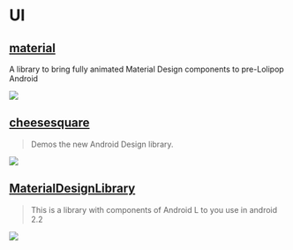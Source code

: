UI
==

[material](https://github.com/rey5137/material)
--
>
A library to bring fully animated Material Design components to pre-Lolipop Android

![](https://github.com/rey5137/Material/raw/master/image/theme.gif)

[cheesesquare](https://github.com/chrisbanes/cheesesquare)
--
> Demos the new Android Design library.

![](https://raw.githubusercontent.com/chrisbanes/cheesesquare/master/art/icon.png)

[MaterialDesignLibrary](https://github.com/navasmdc/MaterialDesignLibrary)
--
> This is a library with components of Android L to you use in android 2.2

![](https://github.com/navasmdc/MaterialDesignLibrary/raw/master/images/color_selector.png)
